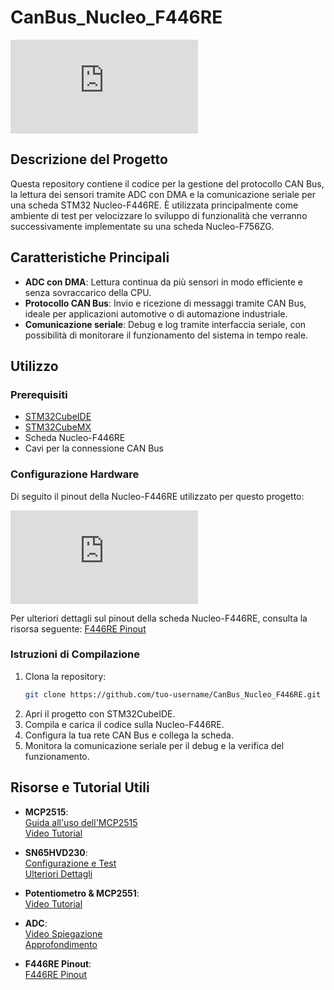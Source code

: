 # CanBus_Nucleo_F446RE

![Nucleo-F446RE](https://www.st.com/content/ccc/resource/sales_and_marketing/presentation/product_presentation/group0/47/11/d6/48/26/96/41/70/NUCLEO-F446RE/files/stm32-nucleo-board-stm32-nucleo-f446re.pdf/_jcr_content/translations/en.stm32-nucleo-board-stm32-nucleo-f446re.pdf)

## Descrizione del Progetto

Questa repository contiene il codice per la gestione del protocollo CAN Bus, la lettura dei sensori tramite ADC con DMA e la comunicazione seriale per una scheda STM32 Nucleo-F446RE. È utilizzata principalmente come ambiente di test per velocizzare lo sviluppo di funzionalità che verranno successivamente implementate su una scheda Nucleo-F756ZG.

## Caratteristiche Principali

- **ADC con DMA**: Lettura continua da più sensori in modo efficiente e senza sovraccarico della CPU.
- **Protocollo CAN Bus**: Invio e ricezione di messaggi tramite CAN Bus, ideale per applicazioni automotive o di automazione industriale.
- **Comunicazione seriale**: Debug e log tramite interfaccia seriale, con possibilità di monitorare il funzionamento del sistema in tempo reale.

## Utilizzo

### Prerequisiti

- [STM32CubeIDE](https://www.st.com/en/development-tools/stm32cubeide.html)
- [STM32CubeMX](https://www.st.com/en/development-tools/stm32cubemx.html)
- Scheda Nucleo-F446RE
- Cavi per la connessione CAN Bus

### Configurazione Hardware

Di seguito il pinout della Nucleo-F446RE utilizzato per questo progetto:

![Pinout Nucleo-F446RE](https://www.st.com/content/ccc/resource/technical/document/user_manual/group1/56/d1/d1/63/d3/4d/41/eb/DM00231744/files/DM00231744.pdf/jcr:content/translations/en.DM00231744.pdf)

Per ulteriori dettagli sul pinout della scheda Nucleo-F446RE, consulta la risorsa seguente:
[F446RE Pinout](https://os.mbed.com/platforms/ST-Nucleo-F446RE/)

### Istruzioni di Compilazione

1. Clona la repository:
   ```bash
   git clone https://github.com/tuo-username/CanBus_Nucleo_F446RE.git
2. Apri il progetto con STM32CubeIDE.
3. Compila e carica il codice sulla Nucleo-F446RE.
4. Configura la tua rete CAN Bus e collega la scheda.
5. Monitora la comunicazione seriale per il debug e la verifica del funzionamento.

## Risorse e Tutorial Utili

- **MCP2515**:  
   [Guida all'uso dell'MCP2515](https://blog.naver.com/eziya76/221188525127)  
   [Video Tutorial](https://www.youtube.com/watch?v=sd6FKkfzU2I)

- **SN65HVD230**:  
   [Configurazione e Test](https://youtu.be/KHNRftBa1Vc?si=2C673-Au-6wTgh2l)  
   [Ulteriori Dettagli](https://www.youtube.com/watch?v=-lcrrRrKdFg)

- **Potentiometro & MCP2551**:  
   [Video Tutorial](https://www.micropeta.com/video115)

- **ADC**:  
   [Video Spiegazione](https://www.youtube.com/watch?v=zipjCtiHYr8)  
   [Approfondimento](https://deepbluembedded.com/stm32-adc-multi-channel-scan-continuous-mode-dma-poll-examples/#stm32-adc-multichannel-scan-continuous-mode-dma-example)

- **F446RE Pinout**:  
   [F446RE Pinout](https://os.mbed.com/platforms/ST-Nucleo-F446RE/)

